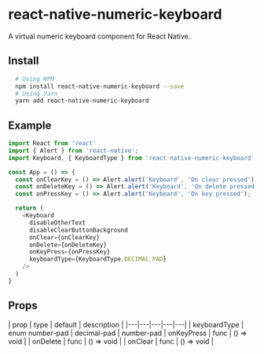 # react-native-numeric-keyboard

A virtual numeric keyboard component for React Native.

## Install

```bash
  # Using NPM
  npm install react-native-numeric-keyboard --save
  # Using Yarn
  yarn add react-native-numeric-keyboard
```

## Example

```javascript
import React from 'react'
import { Alert } from 'react-native';
import Keyboard, { KeyboardType } from 'react-native-numeric-keyboard';

const App = () => {
  const onClearKey = () => Alert.alert('Keyboard', 'On clear pressed');
  const onDeleteKey = () => Alert.alert('Keyboard', 'On delete pressed');
  const onPressKey = () => Alert.alert('Keyboard', 'On key pressed');

  return (
    <Keyboard
      disableOtherText
      disableClearButtonBackground
      onClear={onClearKey}
      onDelete={onDeleteKey}
      onKeyPress={onPressKey}
      keyboardType={KeyboardType.DECIMAL_PAD}
    />
  )
}
```

## Props

| prop  | type  | default | description  |
|---|---|---|---|---|
| keyboardType  | enum number-pad \| decimal-pad | number-pad
| onKeyPress  | func | () => void |
| onDelete  | func | () => void |
| onClear  | func | () => void |
